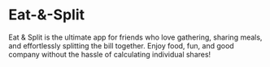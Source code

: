 # Eat-&-Split

Eat & Split is the ultimate app for friends who love gathering, sharing meals, and effortlessly splitting the bill together. Enjoy food, fun, and good company without the hassle of calculating individual shares!
